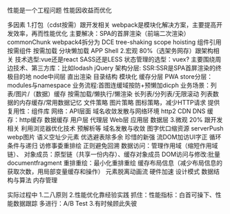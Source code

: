 性能是一个工程问题
性能因收益而优化

多因素
1.打包（cdst按需）跟开发相关
    webpack是模块化解决方案，主要提高开发效率，再而性能优化
    主要解决：SPA的首屏渲染（前端二次渲染）
    commonChunk webpack4拆分为
    DCE
    tree-shaking
    scope hoisting
    组件引用 按需组件
    按需加载 分块懒加载
    APP Shell
2.宏观 80%（选架务网存）跟架构相关
    技术选型:vue还是react SASS还是LESS 状态管理的选型：vuex?
         主要围绕周边技术、第三方库：比如lodash jQuery
    架构分层:
         SSR:SSR是SPA首屏渲染的终极目的地
         node中间层 直出渲染
         目录结构 模块化
         缓存分层 PWA
         store分层：modules与namespace
    业务流程:首图连缓域按防+预懒加dicph 业务场景：列表/图片/（数据）缓存
         按需加载/懒执行/懒渲染 长列表/分列表/无限滚动 列表数据的内存缓存/常用数据记忆
         文件策略 图片策略
         图标策略，减少HTTP请求
         提供复用性：组件库
    网络：API层面 域名收敛发散与网络环境 http2 CDN DNS
    缓存：http缓存 数据缓存
      用户层 代理层 Web层 应用层 数据层
3.微观 20% 跟开发相关
    利用浏览器优化技术 预解析等 域名发散与收敛
    图字优口缩资源 serverPush webp图片
    语义空址少元素
    优选避表除多余 珍惜的新强
    流DOM加访UI字正 循环条件与递归 访修事委重排绘 正则避免回溯
    数据访问：管理作用域（缩短作用域链）、 对象成员：原型链（共享一份内存）、缓存对象成员
    DOM访问与修改:批量 documentfragment
    重排重绘：最小化重排重绘 缓存布局信息（减少布局信息的获取次数，用局部变量缓存和操作） 元素脱离动画流 硬件加速
    设计模式 数据结构与算法 内存管理

实际过程中
1.二八原则
2.性能优化靠经验实践
  抓住：性能指标：白首可操下、性能数据跟踪
  多进行：A/B Test
3.有时候顾此失彼
